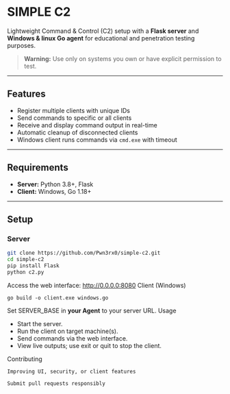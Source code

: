 # SIMPLE C2

Lightweight Command & Control (C2) setup with a **Flask server** and **Windows & linux Go agent** for educational and penetration testing purposes.

> **Warning:** Use only on systems you own or have explicit permission to test.

---

## Features

- Register multiple clients with unique IDs  
- Send commands to specific or all clients  
- Receive and display command output in real-time  
- Automatic cleanup of disconnected clients  
- Windows client runs commands via `cmd.exe` with timeout  

---

## Requirements

- **Server:** Python 3.8+, Flask  
- **Client:** Windows, Go 1.18+  

---

## Setup

### Server

```bash
git clone https://github.com/Pwn3rx0/simple-c2.git
cd simple-c2
pip install Flask
python c2.py
```
Access the web interface: http://0.0.0.0:8080
Client (Windows)
```
go build -o client.exe windows.go
```
Set SERVER_BASE in **your Agent** to your server URL.
Usage

   - Start the server.
   - Run the client on target machine(s).
   - Send commands via the web interface.
   - View live outputs; use exit or quit to stop the client.

Contributing

    Improving UI, security, or client features

    Submit pull requests responsibly

